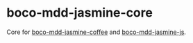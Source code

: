 # boco-mdd-jasmine-core

Core for [boco-mdd-jasmine-coffee] and [boco-mdd-jasmine-js].


[boco-mdd-jasmine-coffee]: https://github.com/bocodigitalmedia/boco-mdd-jasmine-coffee
[boco-mdd-jasmine-js]: https://github.com/bocodigitalmedia/boco-mdd-jasmine-js
